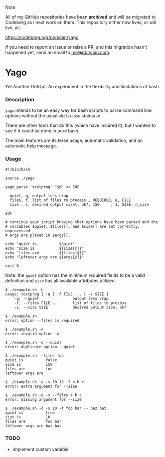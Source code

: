 > [!NOTE]
> All of my GitHub repositories have been **archived** and will be migrated to
> Codeberg as I next work on them. This repository either now lives, or will
> live, at:
>
> https://codeberg.org/pbrisbin/yago
>
> If you need to report an Issue or raise a PR, and this migration hasn't
> happened yet, send an email to me@pbrisbin.com.

# Yago

Yet Another GetOpt. An experiment in the flexibility and limitations of 
bash.

### Description

`yago` intends to be an easy way for bash scripts to parse command line 
options without the usual `while`/`case` staircase.

There are other tools that do this (which have inspired it), but I 
wanted to see if it could be done in pure bash.

The main features are its terse usage, automatic validation, and an 
automatic help message.

### Usage

~~~ { .bash }
#!/bin/bash

source ./yago

yago_parse 'testprog' "$@" << EOF

  quiet, q, output less crap
  files, f, list of files to process , REQUIRED, N, FILE
  size , s, desired output size\, ok?, 150     , 1, SIZE, n_size

EOF

# continue your script knowing that options have been parsed and the 
# variables $quiet, $files[], and $size[] are set correctly. unprocessed 
# args are placed in $args[].

echo "quiet is          $quiet"
echo "size is           ${size[@]}"
echo "files are         ${files[@]}"
echo "leftover args are ${args[@]}"

exit 0
~~~

Note: the `quiet` option has the minimum required fields to be a valid 
definition and `size` has all available attributes utilized.

~~~ 
$ ./example.sh -h
usage: testprog [ -q ] -f FILE ... [ -s SIZE ] 
    -q, --quiet               output less crap
    -f, --files FILE ...      list of files to process
    -s, --size SIZE           desired output size, ok?
~~~

~~~ 
$ ./example.sh
error: option --files is required
~~~

~~~ 
$ ./example.sh -x
error: invalid option -x
~~~

~~~ 
$ ./example.sh -q --quiet
error: duplicate option --quiet 
~~~

~~~ 
$ ./example.sh --files foo
quiet is          false
size is           150
files are         foo
leftover args are 
~~~

~~~ 
$ ./example.sh -q -s 10 12 -f a b c
error: extra argument for --size
~~~

~~~ 
$ ./example.sh -q -s --files a b c
error: missing argument for --size
~~~

~~~ 
$ ./example.sh -q -s 10 -f foo bar -- baz bat
quiet is          true
size is           10
files are         foo bar
leftover args are baz bat
~~~

### TODO

* implement custom variable
